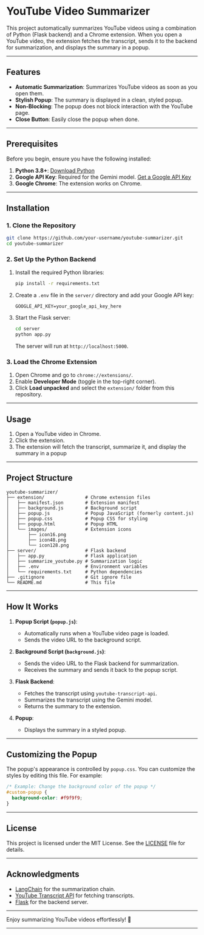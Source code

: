 # YouTube Video Summarizer

This project automatically summarizes YouTube videos using a combination of Python (Flask backend) and a Chrome extension. When you open a YouTube video, the extension fetches the transcript, sends it to the backend for summarization, and displays the summary in a popup.

---

## Features

- **Automatic Summarization**: Summarizes YouTube videos as soon as you open them.
- **Stylish Popup**: The summary is displayed in a clean, styled popup.
- **Non-Blocking**: The popup does not block interaction with the YouTube page.
- **Close Button**: Easily close the popup when done.

---

## Prerequisites

Before you begin, ensure you have the following installed:

1. **Python 3.8+**: [Download Python](https://www.python.org/downloads/)
2. **Google API Key**: Required for the Gemini model. [Get a Google API Key](https://developers.google.com/workspace/guides/create-credentials)
3. **Google Chrome**: The extension works on Chrome.

---

## Installation

### 1. Clone the Repository

```bash
git clone https://github.com/your-username/youtube-summarizer.git
cd youtube-summarizer
```

### 2. Set Up the Python Backend

1. Install the required Python libraries:

   ```bash
   pip install -r requirements.txt
   ```

2. Create a `.env` file in the `server/` directory and add your Google API key:

   ```plaintext
   GOOGLE_API_KEY=your_google_api_key_here
   ```

3. Start the Flask server:

   ```bash
   cd server
   python app.py
   ```

   The server will run at `http://localhost:5000`.

### 3. Load the Chrome Extension

1. Open Chrome and go to `chrome://extensions/`.
2. Enable **Developer Mode** (toggle in the top-right corner).
3. Click **Load unpacked** and select the `extension/` folder from this repository.

---

## Usage

1. Open a YouTube video in Chrome.
2. Click the extension.
3. The extension will fetch the transcript, summarize it, and display the summary in a popup
   
---

## Project Structure

```
youtube-summarizer/
├── extension/               # Chrome extension files
│   ├── manifest.json        # Extension manifest
│   ├── background.js        # Background script
│   ├── popup.js             # Popup JavaScript (formerly content.js)
│   ├── popup.css            # Popup CSS for styling
│   ├── popup.html           # Popup HTML
│   └── images/              # Extension icons
│       ├── icon16.png
│       ├── icon48.png
│       └── icon128.png
├── server/                  # Flask backend
│   ├── app.py               # Flask application
│   ├── summarize_youtube.py # Summarization logic
│   ├── .env                 # Environment variables
│   └── requirements.txt     # Python dependencies
├── .gitignore               # Git ignore file
└── README.md                # This file
```

---

## How It Works

1. **Popup Script (`popup.js`)**:
   - Automatically runs when a YouTube video page is loaded.
   - Sends the video URL to the background script.

2. **Background Script (`background.js`)**:
   - Sends the video URL to the Flask backend for summarization.
   - Receives the summary and sends it back to the popup script.

3. **Flask Backend**:
   - Fetches the transcript using `youtube-transcript-api`.
   - Summarizes the transcript using the Gemini model.
   - Returns the summary to the extension.

4. **Popup**:
   - Displays the summary in a styled popup.
---

## Customizing the Popup

The popup's appearance is controlled by `popup.css`. You can customize the styles by editing this file. For example:

```css
/* Example: Change the background color of the popup */
#custom-popup {
  background-color: #f9f9f9;
}
```

---

## License

This project is licensed under the MIT License. See the [LICENSE](LICENSE) file for details.

---

## Acknowledgments

- [LangChain](https://langchain.com/) for the summarization chain.
- [YouTube Transcript API](https://pypi.org/project/youtube-transcript-api/) for fetching transcripts.
- [Flask](https://flask.palletsprojects.com/) for the backend server.

---

Enjoy summarizing YouTube videos effortlessly! 🚀

---
